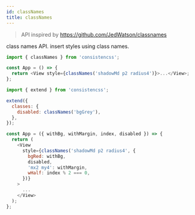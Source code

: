 ```yaml
---
id: classNames
title: classNames
---
```


> API inspired by https://github.com/JedWatson/classnames

class names API. insert styles using class names.

```js
import { classNames } from 'consistencss';

const App = () => {
  return <View style={classNames('shadowMd p2 radius4')}>...</View>;
};
```

```js
import { extend } from 'consistencss';

extend({
  classes: {
    disabled: classNames('bgGrey'),
  },
});

const App = ({ withBg, withMargin, index, disabled }) => {
  return (
    <View
      style={classNames('shadowMd p2 radius4', {
        bgRed: withBg,
        disabled,
        'mx2 my4': withMargin,
        wHalf: index % 2 === 0,
      })}
    >
      ...
    </View>
  );
};
```
